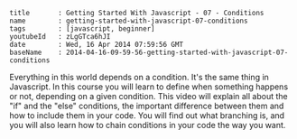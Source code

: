 ```
title		: Getting Started With Javascript - 07 - Conditions
name		: getting-started-with-javascript-07-conditions
tags		: [javascript, beginner]
youtubeId	: zLgGTca6hJI
date		: Wed, 16 Apr 2014 07:59:56 GMT
baseName	: 2014-04-16-09-59-56-getting-started-with-javascript-07-conditions
```

Everything in this world depends on a condition. It's the same thing in Javascript. In this course you will learn to define when something happens or not, depending on a given condition. This video will explain all about the "if" and the "else" conditions, the important difference between them and how to include them in your code. You will find out what branching is, and you will also learn how to chain conditions in your code the way you want.

